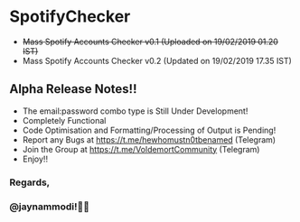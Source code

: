 # SpotifyChecker
- ~~Mass Spotify Accounts Checker v0.1 (Uploaded on 19/02/2019 01.20 IST)~~
- Mass Spotify Accounts Checker v0.2 (Updated on 19/02/2019 17.35 IST)

## Alpha Release Notes!!
* The email:password combo type is Still Under Development!
* Completely Functional
* Code Optimisation and Formatting/Processing of Output is Pending!
* Report any Bugs at https://t.me/hewhomustn0tbenamed (Telegram)
* Join the Group at https://t.me/VoldemortCommunity (Telegram)
* Enjoy!!

### Regards,
### @jaynammodi!🖖🏻
